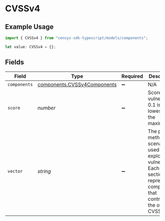 # CVSSv4

## Example Usage

```typescript
import { CVSSv4 } from "censys-sdk-typescript/models/components";

let value: CVSSv4 = {};
```

## Fields

| Field                                                                                                                                          | Type                                                                                                                                           | Required                                                                                                                                       | Description                                                                                                                                    |
| ---------------------------------------------------------------------------------------------------------------------------------------------- | ---------------------------------------------------------------------------------------------------------------------------------------------- | ---------------------------------------------------------------------------------------------------------------------------------------------- | ---------------------------------------------------------------------------------------------------------------------------------------------- |
| `components`                                                                                                                                   | [components.CVSSv4Components](../../models/components/cvssv4components.md)                                                                     | :heavy_minus_sign:                                                                                                                             | N/A                                                                                                                                            |
| `score`                                                                                                                                        | *number*                                                                                                                                       | :heavy_minus_sign:                                                                                                                             | Score of the vulnerability; 0.1 is the lowest, 10 is the maximum                                                                               |
| `vector`                                                                                                                                       | *string*                                                                                                                                       | :heavy_minus_sign:                                                                                                                             | The path, method, or scenario used to exploit the vulnerability. Each section represents components that contribute to the overall CVSS score. |